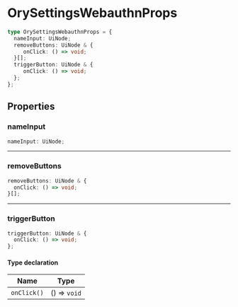 # OrySettingsWebauthnProps

```ts
type OrySettingsWebauthnProps = {
  nameInput: UiNode;
  removeButtons: UiNode & {
     onClick: () => void;
  }[];
  triggerButton: UiNode & {
     onClick: () => void;
  };
};
```

## Properties

### nameInput

```ts
nameInput: UiNode;
```

***

### removeButtons

```ts
removeButtons: UiNode & {
  onClick: () => void;
}[];
```

***

### triggerButton

```ts
triggerButton: UiNode & {
  onClick: () => void;
};
```

#### Type declaration

| Name | Type |
| ------ | ------ |
| `onClick()` | () => `void` |
